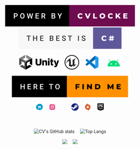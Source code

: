 <div align="center">
  <img  src="https://github.com/qq875871130/CVLOCKE/blob/main/res/power-by-cvlocke.svg" />
  <img  src="https://github.com/qq875871130/CVLOCKE/blob/main/res/the-best-is-c%23.svg" />
</div>
<br>
<div align="center">
    <a  href="https://unity.com"><img height=48 src="https://github.com/qq875871130/CVLOCKE/blob/main/res/unity-dark.svg" /></a>&emsp;
    <a  href="https://unrealengine.com"><img height=48 src="https://github.com/qq875871130/CVLOCKE/blob/main/res/unreal.svg" /></a>&emsp;
    <a  href="https://code.visualstudio.com"><img height=48 src="https://github.com/qq875871130/CVLOCKE/blob/main/res/vscode.svg" /></a> &emsp;
    <a  href="https://android.com"><img height=48 src="https://github.com/qq875871130/CVLOCKE/blob/main/res/android.svg" /></a>
</div>
<br>
<div align="center">
  <a href="https://www.youtube.com/watch?v=dQw4w9WgXcQ">
  <img  src="https://github.com/qq875871130/CVLOCKE/blob/main/res/here-to-find-me.svg" />
  </a>
</div>
<br>
<div align="center">
   <span>
    <a  href="https://dmt.cvlocke.site/@cvlocke"><img height=24  src="https://github.com/qq875871130/CVLOCKE/blob/main/res/dmt.png" /></a>&emsp;
    <a  href="https://www.instagram.com/wlchen2"><img height=24 src="https://github.com/qq875871130/CVLOCKE/blob/main/res/ins.svg" /></a>
   </span>&emsp;&emsp;&emsp;
   <span>
    <a  href="https://store.steampowered.com"><img height=24  src="https://github.com/qq875871130/CVLOCKE/blob/main/res/steam.svg" /></a>&emsp;
    <a  href="https://origin.com"><img height=24 src="https://github.com/qq875871130/CVLOCKE/blob/main/res/origin.svg" /></a>&emsp;
    <a  href="https://www.epicgames.com/"><img height=24  src="https://github.com/qq875871130/CVLOCKE/blob/main/res/epic.svg" /></a>  
   </span>
</div>

# 

<br>
<div align="center">    
  <img height="166" width="432"  src="https://github-readme-stats.vercel.app/api?count_private=true&username=qq875871130&show_icons=true&theme=swift"  alt="CV's GitHub stats"/>&emsp;
  <img  src="https://github-readme-stats.vercel.app/api/top-langs/?username=qq875871130&layout=compact&theme=swift" alt="Top Langs" />
</div>
<br>
<div align="center">
    <a  href="https://github.com/qq875871130/Corona100days"><img src="https://github-readme-stats.vercel.app/api/pin/?username=qq875871130&repo=Corona100days&theme=vue" /></a>&emsp;
  <a  href="https://github.com/qq875871130/TTF_WorkShop"><img src="https://github-readme-stats.vercel.app/api/pin/?username=qq875871130&repo=TTF_WorkShop&theme=vue" /></a>
</div>




